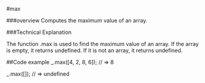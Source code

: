 #max

###overview
Computes the maximum value of an array. 

###Technical Explanation

The function .max is used to find the maximum value of an array. If the array is empty, it returns undefined. If it is not an array, it returns undefined. 

##Code example 
_.max([4, 2, 8, 6]);
// => 8
 
_.max([]);
// => undefined
